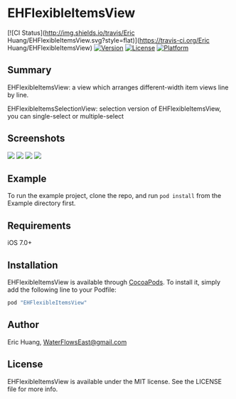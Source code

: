 # EHFlexibleItemsView

[![CI Status](http://img.shields.io/travis/Eric Huang/EHFlexibleItemsView.svg?style=flat)](https://travis-ci.org/Eric Huang/EHFlexibleItemsView)
[![Version](https://img.shields.io/cocoapods/v/EHFlexibleItemsView.svg?style=flat)](http://cocoapods.org/pods/EHFlexibleItemsView)
[![License](https://img.shields.io/cocoapods/l/EHFlexibleItemsView.svg?style=flat)](http://cocoapods.org/pods/EHFlexibleItemsView)
[![Platform](https://img.shields.io/cocoapods/p/EHFlexibleItemsView.svg?style=flat)](http://cocoapods.org/pods/EHFlexibleItemsView)

## Summary

EHFlexibleItemsView: a view which arranges different-width item views line by line.

EHFlexibleItemsSelectionView: selection version of EHFlexibleItemsView, you can single-select or multiple-select

## Screenshots

![](https://github.com/waterflowseast/EHFlexibleItemsView/raw/master/screenshots/1.png)
![](https://github.com/waterflowseast/EHFlexibleItemsView/raw/master/screenshots/2.png)
![](https://github.com/waterflowseast/EHFlexibleItemsView/raw/master/screenshots/3.png)
![](https://github.com/waterflowseast/EHFlexibleItemsView/raw/master/screenshots/4.png)

## Example

To run the example project, clone the repo, and run `pod install` from the Example directory first.

## Requirements

iOS 7.0+

## Installation

EHFlexibleItemsView is available through [CocoaPods](http://cocoapods.org). To install
it, simply add the following line to your Podfile:

```ruby
pod "EHFlexibleItemsView"
```

## Author

Eric Huang, WaterFlowsEast@gmail.com

## License

EHFlexibleItemsView is available under the MIT license. See the LICENSE file for more info.
